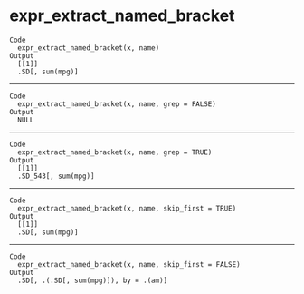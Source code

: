 # expr_extract_named_bracket

    Code
      expr_extract_named_bracket(x, name)
    Output
      [[1]]
      .SD[, sum(mpg)]
      

---

    Code
      expr_extract_named_bracket(x, name, grep = FALSE)
    Output
      NULL

---

    Code
      expr_extract_named_bracket(x, name, grep = TRUE)
    Output
      [[1]]
      .SD_543[, sum(mpg)]
      

---

    Code
      expr_extract_named_bracket(x, name, skip_first = TRUE)
    Output
      [[1]]
      .SD[, sum(mpg)]
      

---

    Code
      expr_extract_named_bracket(x, name, skip_first = FALSE)
    Output
      .SD[, .(.SD[, sum(mpg)]), by = .(am)]

